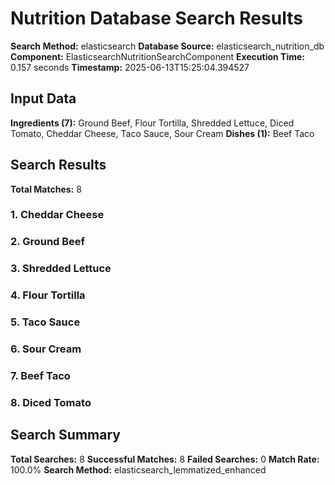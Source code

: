 # Nutrition Database Search Results

**Search Method:** elasticsearch
**Database Source:** elasticsearch_nutrition_db
**Component:** ElasticsearchNutritionSearchComponent
**Execution Time:** 0.157 seconds
**Timestamp:** 2025-06-13T15:25:04.394527

## Input Data
**Ingredients (7):** Ground Beef, Flour Tortilla, Shredded Lettuce, Diced Tomato, Cheddar Cheese, Taco Sauce, Sour Cream
**Dishes (1):** Beef Taco

## Search Results
**Total Matches:** 8

### 1. Cheddar Cheese

### 2. Ground Beef

### 3. Shredded Lettuce

### 4. Flour Tortilla

### 5. Taco Sauce

### 6. Sour Cream

### 7. Beef Taco

### 8. Diced Tomato

## Search Summary
**Total Searches:** 8
**Successful Matches:** 8
**Failed Searches:** 0
**Match Rate:** 100.0%
**Search Method:** elasticsearch_lemmatized_enhanced
